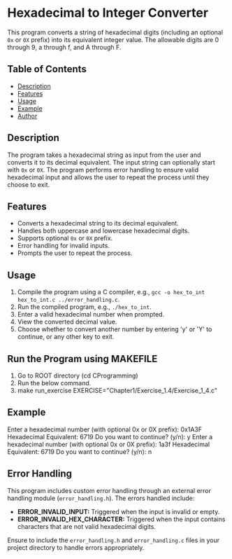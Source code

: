 # Hexadecimal to Integer Converter

This program converts a string of hexadecimal digits (including an optional `0x` or `0X` prefix) into its equivalent integer value. The allowable digits are 0 through 9, a through f, and A through F.

## Table of Contents
- [Description](#description)
- [Features](#features)
- [Usage](#usage)
- [Example](#example)
- [Author](#author)

## Description
The program takes a hexadecimal string as input from the user and converts it to its decimal equivalent. The input string can optionally start with `0x` or `0X`. The program performs error handling to ensure valid hexadecimal input and allows the user to repeat the process until they choose to exit.

## Features
- Converts a hexadecimal string to its decimal equivalent.
- Handles both uppercase and lowercase hexadecimal digits.
- Supports optional `0x` or `0X` prefix.
- Error handling for invalid inputs.
- Prompts the user to repeat the process.

## Usage
1. Compile the program using a C compiler, e.g., `gcc -o hex_to_int hex_to_int.c ../error_handling.c`.
2. Run the compiled program, e.g., `./hex_to_int`.
3. Enter a valid hexadecimal number when prompted.
4. View the converted decimal value.
5. Choose whether to convert another number by entering 'y' or 'Y' to continue, or any other key to exit.

## Run the Program using MAKEFILE
1. Go to ROOT directory (cd CProgramming)
2. Run the below command.
3. make run_exercise EXERCISE="Chapter1/Exercise_1.4/Exercise_1_4.c"

## Example
Enter a hexadecimal number (with optional 0x or 0X prefix): 0x1A3F
Hexadecimal Equivalent: 6719
Do you want to continue? (y/n): y
Enter a hexadecimal number (with optional 0x or 0X prefix): 1a3f
Hexadecimal Equivalent: 6719
Do you want to continue? (y/n): n

## Error Handling
This program includes custom error handling through an external error handling module (`error_handling.h`). The errors handled include:
- **ERROR_INVALID_INPUT:** Triggered when the input is invalid or empty.
- **ERROR_INVALID_HEX_CHARACTER:** Triggered when the input contains characters that are not valid hexadecimal digits.

Ensure to include the `error_handling.h` and `error_handling.c` files in your project directory to handle errors appropriately.

